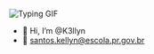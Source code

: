 
 <!---
K3llyn/K3llyn é um repositório ✨ especial ✨ porque seu `K3llyn/K3llyn é um repositório especial: README.mdaparecerá no seu perf README.md` (este arquivo) aparece no seu perfil do GitHub.
Você pode clicar no link Visualizar para dar uma olhada nas suas alterações.
--->
![Typing GIF](https://gifdb.com/images/featured/vaporwave-mxa15mtookmrjlyk.gif)
- 👋 Hi, I’m @K3llyn
- 👀 santos.kellyn@escola.pr.gov.br


